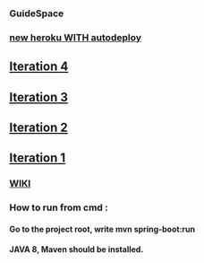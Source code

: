 ### GuideSpace

### [new heroku WITH autodeploy](https://guidespace.herokuapp.com/)

## [Iteration 4](https://github.com/VladAlenitsev/GuideSpace/wiki/Iteration-4)

## [Iteration 3](https://github.com/VladAlenitsev/GuideSpace/wiki/Iteration-3)

## [Iteration 2](https://github.com/VladAlenitsev/GuideSpace/wiki/Iteration-2)

## [Iteration 1](https://github.com/VladAlenitsev/GuideSpace/wiki/Iteration-1)

### [WIKI](https://github.com/VladAlenitsev/GuideSpace/wiki)


### How to run from cmd : 
#### Go to the project root, write mvn spring-boot:run
#### JAVA 8, Maven should be installed.
